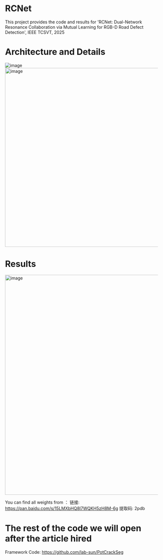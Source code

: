 # RCNet
This project provides the code and results for 'RCNet: Dual-Network Resonance Collaboration via Mutual Learning for RGB-D Road Defect Detection', IEEE TCSVT, 2025
# Architecture and Details
![image](https://github.com/user-attachments/assets/4b6a446e-5960-4c69-85cc-33db1b6123ce)
<img width="715" height="589" alt="image" src="https://github.com/user-attachments/assets/f7b3f4a4-ef5e-4338-820d-c3697fb8d21c" />

# Results
<img width="851" height="724" alt="image" src="https://github.com/user-attachments/assets/655b80a8-219a-4e33-93de-a7813ed1cb31" />

You can find all weights from ： 链接: https://pan.baidu.com/s/15LMXbHQ8l7WQKH5zH8M-6g 提取码: 2pdb

# The rest of the code we will open after the article hired

Framework Code: https://github.com/lab-sun/PotCrackSeg
